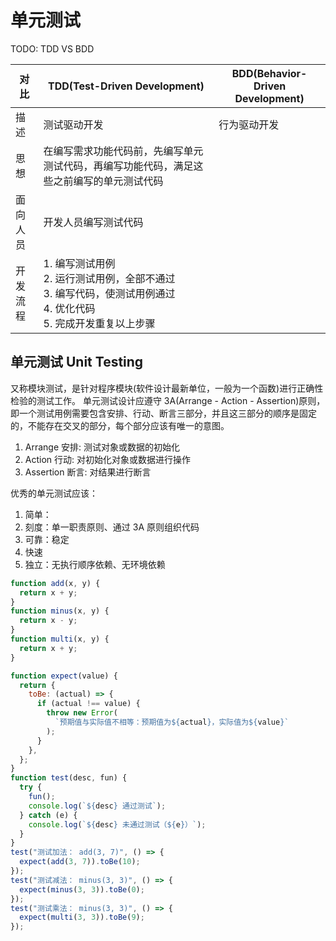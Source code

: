 # 单元测试

TODO: TDD VS BDD

| 对比     | TDD(Test-Driven Development)                                                                                              | BDD(Behavior-Driven Development) |
| -------- | ------------------------------------------------------------------------------------------------------------------------- | -------------------------------- |
| 描述     | 测试驱动开发                                                                                                              | 行为驱动开发                     |
| 思想     | 在编写需求功能代码前，先编写单元测试代码，再编写功能代码，满足这些之前编写的单元测试代码                                  |                                  |
| 面向人员 | 开发人员编写测试代码                                                                                                      |                                  |
| 开发流程 | 1. 编写测试用例<br>2. 运行测试用例，全部不通过 <br>3. 编写代码，使测试用例通过<br>4. 优化代码<br> 5. 完成开发重复以上步骤 |                                  |

## 单元测试 Unit Testing

又称模块测试，是针对程序模块(软件设计最新单位，一般为一个函数)进行正确性检验的测试工作。
单元测试设计应遵守 3A(Arrange - Action - Assertion)原则，即一个测试用例需要包含安排、行动、断言三部分，并且这三部分的顺序是固定的，不能存在交叉的部分，每个部分应该有唯一的意图。

1. Arrange 安排: 测试对象或数据的初始化
2. Action 行动: 对初始化对象或数据进行操作
3. Assertion 断言: 对结果进行断言

优秀的单元测试应该：

1. 简单：
2. 刻度：单一职责原则、通过 3A 原则组织代码
3. 可靠：稳定
4. 快速
5. 独立：无执行顺序依赖、无环境依赖

```js
function add(x, y) {
  return x + y;
}
function minus(x, y) {
  return x - y;
}
function multi(x, y) {
  return x + y;
}

function expect(value) {
  return {
    toBe: (actual) => {
      if (actual !== value) {
        throw new Error(
          `预期值与实际值不相等：预期值为${actual}，实际值为${value}`
        );
      }
    },
  };
}
function test(desc, fun) {
  try {
    fun();
    console.log(`${desc} 通过测试`);
  } catch (e) {
    console.log(`${desc} 未通过测试（${e}）`);
  }
}
test("测试加法： add(3, 7)", () => {
  expect(add(3, 7)).toBe(10);
});
test("测试减法： minus(3, 3)", () => {
  expect(minus(3, 3)).toBe(0);
});
test("测试乘法： minus(3, 3)", () => {
  expect(multi(3, 3)).toBe(9);
});
```
